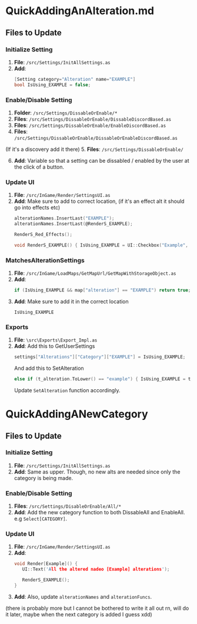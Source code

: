 # QuickAddingAnAlteration.md

## Files to Update

### Initialize Setting
1. **File**: `/src/Settings/InitAllSettings.as`
2. **Add**: 
   ```c
   [Setting category="Alteration" name="EXAMPLE"]
   bool IsUsing_EXAMPLE = false;
   ```
   
### Enable/Disable Setting
1. **Folder**: `/src/Settings/DissableOrEnable/*`
2. **Files**: `/src/Settings/DissableOrEnable/DissableDiscordBased.as`
3. **Files**: `/src/Settings/DissableOrEnable/EnableDiscordBased.as`
4. **Files**: `/src/Settings/DissableOrEnable/DissableOrEnableDiscordBased.as`

(If it's a discovery add it there)
5. **Files**: `/src/Settings/DissableOrEnable/`

6. **Add**: Variable so that a setting can be dissabled / enabled by the user at the click of a button.

### Update UI
1. **File**: `/src/InGame/Render/SettingsUI.as`
2. **Add**: 
   Make sure to add to correct location, (if it's an effect alt it should go into effects etc)
   ```c
   alterationNames.InsertLast("EXAMPLE");
   alterationNames.InsertLast(@RenderS_EXAMPLE);
   ```
   ```c
   RenderS_Red_Effects();
   ```
   ```c
   void RenderS_EXAMPLE() { IsUsing_EXAMPLE = UI::Checkbox("Example", IsUsing_EXAMPLE); }
   ```

### MatchesAlterationSettings
1. **File**: `/src/InGame/LoadMaps/GetMapUrl/GetMapWithStorageObject.as`
2. **Add**: 
   ```c
   if (IsUsing_EXAMPLE && map["alteration"] == "EXAMPLE") return true;
   ```
3. **Add**:
   Make sure to add it in the correct location
   ```
   IsUsing_EXAMPLE 
   ```
   
### Exports
1. **File**: `\src\Exports\Export_Impl.as`
2. **Add**: 
   Add this to GetUserSettings
   ```c
   settings["Alterations"]["Category"]["EXAMPLE"] = IsUsing_EXAMPLE;
   ```
   And add this to SetAlteration
   ```c
   else if (t_alteration.ToLower() == "example") { IsUsing_EXAMPLE = t_shouldUse; }
   ```
   Update `SetAlteration` function accordingly.


# QuickAddingANewCategory

## Files to Update

### Initialize Setting

1. **File**: `/src/Settings/InitAllSettings.as`
2. **Add**: 
   Same as upper. Though, no new alts are needed since only the category is being made.

### Enable/Disable Setting
1. **Files**: `/src/Settings/DisableOrEnable/All/*`
2. **Add**:
   Add the new category function to both DissableAll and EnableAll. e.g `Select[CATEGORY]`.

### Update UI

1. **File**: `/src/InGame/Render/SettingsUI.as`
2. **Add**:
   ```c
   void Render[Example]() { 
      UI::Text('All the altered nadeo [Example] alterations');

      RenderS_EXAMPLE();
   }
   ```
3. **Add**:
   Also, update `alterationNames` and `alterationFuncs`.


(there is probably more but I cannot be bothered to write it all out rn, will do it later, maybe when the next category is added I guess xdd)